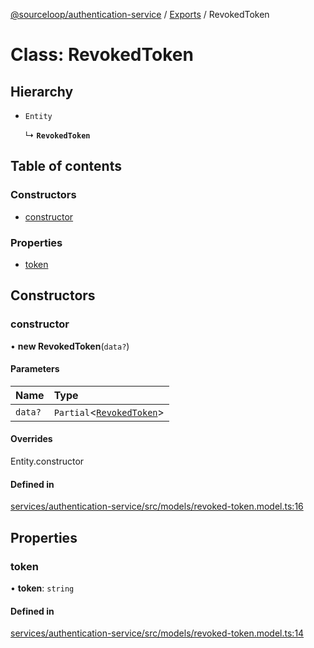 [@sourceloop/authentication-service](../README.md) / [Exports](../modules.md) / RevokedToken

# Class: RevokedToken

## Hierarchy

- `Entity`

  ↳ **`RevokedToken`**

## Table of contents

### Constructors

- [constructor](RevokedToken.md#constructor)

### Properties

- [token](RevokedToken.md#token)

## Constructors

### constructor

• **new RevokedToken**(`data?`)

#### Parameters

| Name | Type |
| :------ | :------ |
| `data?` | `Partial`<[`RevokedToken`](RevokedToken.md)\> |

#### Overrides

Entity.constructor

#### Defined in

[services/authentication-service/src/models/revoked-token.model.ts:16](https://github.com/sourcefuse/loopback4-microservice-catalog/blob/00e854d46/services/authentication-service/src/models/revoked-token.model.ts#L16)

## Properties

### token

• **token**: `string`

#### Defined in

[services/authentication-service/src/models/revoked-token.model.ts:14](https://github.com/sourcefuse/loopback4-microservice-catalog/blob/00e854d46/services/authentication-service/src/models/revoked-token.model.ts#L14)
